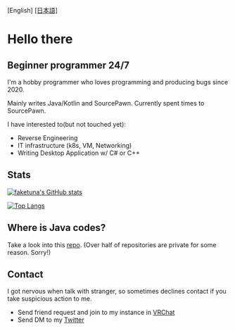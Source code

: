[English] [[日本語]](./README_JA.md)

# Hello there

## Beginner programmer 24/7

I'm a hobby programmer who loves programming and producing bugs since 2020.

Mainly writes Java/Kotlin and SourcePawn. Currently spent times to SourcePawn.

I have interested to(but not touched yet):
* Reverse Engineering
* IT infrastructure (k8s, VM, Networking)
* Writing Desktop Application w/ C# or C++

## Stats

[![faketuna's GitHub stats](https://github-readme-stats-git-masterorgs-github-readme-stats-team.vercel.app/api?username=faketuna&include_orgs=true)](https://github.com/anuraghazra/github-readme-stats)

[![Top Langs](https://github-readme-stats-git-masterorgs-github-readme-stats-team.vercel.app/api/top-langs/?username=faketuna&include_orgs=true)](https://github.com/anuraghazra/github-readme-stats)

## Where is Java codes?

Take a look into this [repo](https://github.com/faketunaPrivateCamp). (Over half of repositories are private for some reason. Sorry!)

## Contact

I got nervous when talk with stranger, so sometimes declines contact if you take suspicious action to me.

* Send friend request and join to my instance in [VRChat](https://vrchat.com/home/user/usr_37bad4e6-9257-49f6-a98e-b9541b06175e)
* Send DM to my [Twitter](https://twitter.com/ft_vrc)